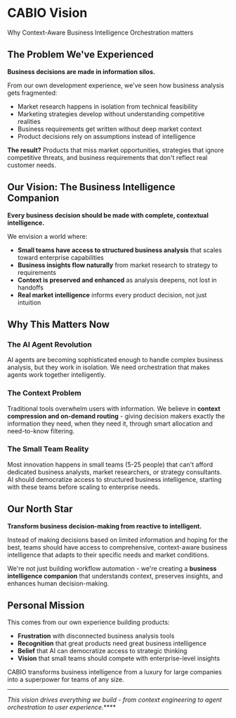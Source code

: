 # CABIO Vision

Why Context-Aware Business Intelligence Orchestration matters

## The Problem We've Experienced

**Business decisions are made in information silos.**

From our own development experience, we've seen how business analysis gets fragmented:

- Market research happens in isolation from technical feasibility
- Marketing strategies develop without understanding competitive realities  
- Business requirements get written without deep market context
- Product decisions rely on assumptions instead of intelligence

**The result?** Products that miss market opportunities, strategies that ignore competitive threats, and business requirements that don't reflect real customer needs.

## Our Vision: The Business Intelligence Companion

**Every business decision should be made with complete, contextual intelligence.**

We envision a world where:

- **Small teams have access to structured business analysis** that scales toward enterprise capabilities
- **Business insights flow naturally** from market research to strategy to requirements
- **Context is preserved and enhanced** as analysis deepens, not lost in handoffs
- **Real market intelligence** informs every product decision, not just intuition

## Why This Matters Now

### The AI Agent Revolution

AI agents are becoming sophisticated enough to handle complex business analysis, but they work in isolation. We need orchestration that makes agents work together intelligently.

### The Context Problem  

Traditional tools overwhelm users with information. We believe in **context compression and on-demand routing** - giving decision makers exactly the information they need, when they need it, through smart allocation and need-to-know filtering.

### The Small Team Reality

Most innovation happens in small teams (5-25 people) that can't afford dedicated business analysts, market researchers, or strategy consultants. AI should democratize access to structured business intelligence, starting with these teams before scaling to enterprise needs.

## Our North Star

**Transform business decision-making from reactive to intelligent.**

Instead of making decisions based on limited information and hoping for the best, teams should have access to comprehensive, context-aware business intelligence that adapts to their specific needs and market conditions.

We're not just building workflow automation - we're creating a **business intelligence companion** that understands context, preserves insights, and enhances human decision-making.

## Personal Mission

This comes from our own experience building products:

- **Frustration** with disconnected business analysis tools
- **Recognition** that great products need great business intelligence
- **Belief** that AI can democratize access to strategic thinking
- **Vision** that small teams should compete with enterprise-level insights

CABIO transforms business intelligence from a luxury for large companies into a superpower for teams of any size.

---

*This vision drives everything we build - from context engineering to agent orchestration to user experience.*****
